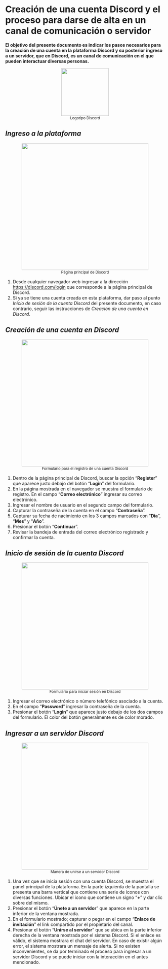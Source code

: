 # Creación de una cuenta Discord y el proceso para darse de alta en un canal de comunicación o servidor

**El objetivo del presente documento es indicar los pasos necesarios para la creación de una cuenta en la plataforma Discord y su posterior ingreso a un servidor, que en Discord, es un canal de comunicación en el que pueden interactuar diversas personas.**
<p align="center">
  <img src="https://user-images.githubusercontent.com/132395579/235975124-912f9d0e-9825-46e9-a25b-0e187e68fb2f.jpg" width="150px" />
  <br/>
  <sub>Logotipo Discord</sub>
</p>

## ***Ingreso a la plataforma***
<p align="center">
  <img src="https://user-images.githubusercontent.com/132395579/236002206-5cb8be81-238f-4eee-9d06-8c13f938b352.png" width="400px"/>
  <br/>
  <sub>Página principal de Discord</sub>
</p>

1. Desde cualquier navegador web ingresar a la dirección https://discord.com/login que corresponde a la página principal de Discord.
1. Si ya se tiene una cuenta creada en esta plataforma, dar paso al punto *Inicio de sesión de la cuenta Discord* del presente documento, en caso contrario, seguir las instrucciones de *Creación de una cuenta en Discord*.

## ***Creación de una cuenta en Discord***
<p align="center">
  <img src="https://user-images.githubusercontent.com/132395579/236002638-23cdf681-fe7f-4c49-b1f3-3f8139368c65.png" width="400px"/>
  <br/>
  <sub>Formulario para el registro de una cuenta Discord</sub>
</p>

1. Dentro de la página principal de Discord, buscar la opción “__Register__” que aparece justo debajo del botón “__Login__” del formulario.
1. En la página mostrada en el navegador se muestra el formulario de registro. En el campo “__Correo electrónico__” ingresar su correo electrónico.
1. Ingresar el nombre de usuario en el segundo campo del formulario.
1. Capturar la contraseña de la cuenta en el campo “__Contraseña__”.
1. Capturar su fecha de nacimiento en los 3 campos marcados con “__Dia__”, “__Mes__” y “__Año__”.
1. Presionar el botón “__Continuar__”.
1. Revisar la bandeja de entrada del correo electrónico registrado y confirmar la cuenta.

## ***Inicio de sesión de la cuenta Discord***
<p align="center">
  <img src="https://user-images.githubusercontent.com/132395579/236002748-bd52a427-86ce-4908-9cce-6d4c6de1ce01.png" width="400px"/>
  <br/>
  <sub>Formulario para iniciar sesión en Discord</sub>
</p>

1. Ingresar el correo electrónico o número telefónico asociado a la cuenta.
1. En el campo “__Password__” ingresar la contraseña de la cuenta.
1.  Presionar el botón “__Login__” que aparece justo debajo de los dos campos del formulario. El color del botón generalmente es de color morado.

## ***Ingresar a un servidor Discord***
<p align="center">
  <img src="https://user-images.githubusercontent.com/132395579/236002914-f6e8cc88-e1d2-49ed-81ef-c67e9eb5b6f2.png" width="400px"/>
  <br/>
  <sub>Manera de unirse a un servidor Discord</sub>
</p>

1. Una vez que se inicia sesión con una cuenta Discord, se muestra el panel principal de la plataforma. En la parte izquierda de la pantalla se presenta una barra vertical que contiene una serie de iconos con diversas funciones. Ubicar el icono que contiene un signo “__+__” y dar clic sobre del mismo.
1. Presionar el botón “__Únete a un servidor__” que aparece en la parte inferior de la ventana mostrada.
1. En el formulario mostrado; capturar o pegar en el campo “__Enlace de invitación__” el link compartido por el propietario del canal.
1. Presionar el botón “__Unirse al servidor__” que se ubica en la parte inferior derecha de la ventana mostrada por el sistema Discord. Si el enlace es válido, el sistema mostrara el chat del servidor. En caso de existir algún error, el sistema mostrara un mensaje de alerta. Si no existen inconvenientes, se da por terminado el proceso para ingresar a un servidor Discord y se puede iniciar con la interacción en el antes mencionado.
